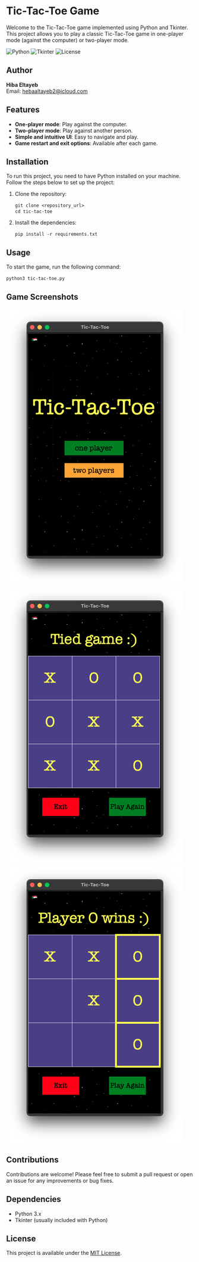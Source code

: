 # Tic-Tac-Toe Game

Welcome to the Tic-Tac-Toe game implemented using Python and Tkinter. This project allows you to play a classic Tic-Tac-Toe game in one-player mode (against the computer) or two-player mode.

![Python](https://img.shields.io/badge/Python-3.x-blue)
![Tkinter](https://img.shields.io/badge/Tkinter-Included-brightgreen)
![License](https://img.shields.io/badge/License-MIT-green)

## Author

**Hiba Eltayeb**  
Email: [hebaaltayeb2@icloud.com](mailto:hebaaltayeb2@icloud.com)

## Features

- **One-player mode**: Play against the computer.
- **Two-player mode**: Play against another person.
- **Simple and intuitive UI**: Easy to navigate and play.
- **Game restart and exit options**: Available after each game.

## Installation

To run this project, you need to have Python installed on your machine. Follow the steps below to set up the project:

1. Clone the repository:

    ```
    git clone <repository_url>
    cd tic-tac-toe
    ```

2. Install the dependencies:

    ```
    pip install -r requirements.txt
    ```

## Usage

To start the game, run the following command:

```
python3 tic-tac-toe.py
```

## Game Screenshots
![Screenshot 0](screenshot0.png)![Screenshot 1](screenshot1.png)![Screenshot 2](screenshot2.png)

## Contributions
Contributions are welcome! Please feel free to submit a pull request or open an issue for any improvements or bug fixes.

## Dependencies

- Python 3.x
- Tkinter (usually included with Python)

## License

This project is available under the [MIT License](LICENSE).

